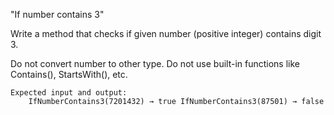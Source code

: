 "If number contains 3"

Write a method that checks if given number (positive integer) contains digit 3. 

Do not convert number to other type. Do not use built-in functions like Contains(), StartsWith(), etc.
```
Expected input and output:
    IfNumberContains3(7201432) → true IfNumberContains3(87501) → false
```
